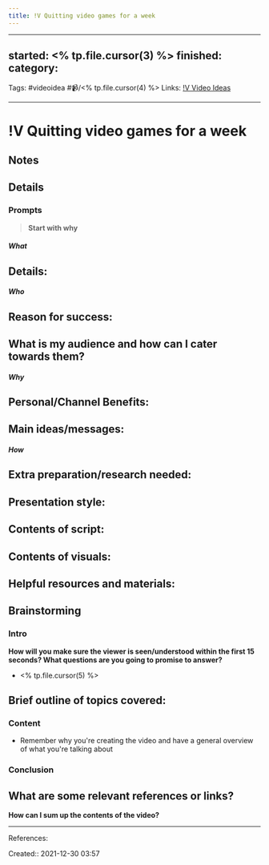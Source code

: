 ```yaml
---
title: !V Quitting video games for a week
---
```


---
started: <% tp.file.cursor(3) %>
finished:
category: 
---
Tags: #videoidea #📹/<% tp.file.cursor(4) %>
Links: [!V Video Ideas](!V%20Video%20Ideas)
___
# !V Quitting video games for a week
## Notes
## Details
### Prompts
> **Start with why**
##### What
**Details:**
- 
##### Who
**Reason for success:**
- 

**What is my audience and how can I cater towards them?**
- 
##### Why
**Personal/Channel Benefits:**
- 

**Main ideas/messages:**
- 

##### How
**Extra preparation/research needed:**
- 

**Presentation style:**
- 

**Contents of script:**
- 

**Contents of visuals:**
- 

**Helpful resources and materials:**
- 

## Brainstorming
### Intro
**How will you make sure the viewer is seen/understood within the first 15 seconds? What questions are you going to promise to answer?**
- <% tp.file.cursor(5) %>

**Brief outline of topics covered:**
- 
### Content
- Remember why you're creating the video and have a general overview of what you're talking about
### Conclusion
**What are some relevant references or links?**
- 

**How can I sum up the contents of the video?**
___
References:

Created:: 2021-12-30 03:57
